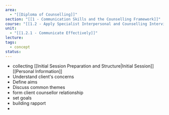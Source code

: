 ```yaml
---
area:
  - "[[Diploma of Counselling]]"
section: "[[1 - Communication Skills and the Counselling Framework]]"
course: "[[1.2 - Apply Specialist Interpersonal and Counselling Interview Skills]]"
unit:
  - "[[1.2.1 - Communicate Effectively]]"
lecture: 
tags:
  - concept
status: 
---
```



- collecting [[Initial Session Preparation and Structure|Initial Session]] [[Personal Information]]
- Understand client's concerns
- Define aims
- Discuss common themes
- form client counsellor relationship
- set goals
- building rapport
- 
